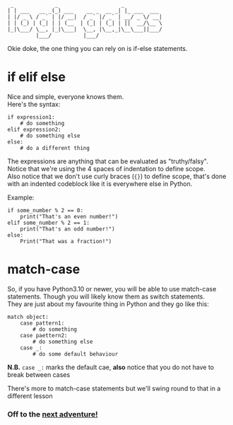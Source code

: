 ```
 _             _                    _            
| | ___   __ _(_) ___    __ _  __ _| |_ ___  ___ 
| |/ _ \ / _` | |/ __|  / _` |/ _` | __/ _ \/ __|
| | (_) | (_| | | (__  | (_| | (_| | ||  __/\__ \
|_|\___/ \__, |_|\___|  \__, |\__,_|\__\___||___/
         |___/          |___/    
```

Okie doke, the one thing you can rely on is if-else statements.  

# if elif else

Nice and simple, everyone knows them.  
Here's the syntax:
```
if expression1:
    # do something
elif expression2:
    # do something else
else:
    # do a different thing
```
The expressions are anything that can be evaluated as "truthy/falsy".  
Notice that we're using the 4 spaces of indentation to define scope.  
Also notice that we don't use curly braces (`{}`) to define scope, that's done with an indented codeblock like it is everywhere else in Python.

Example:
```
if some_number % 2 == 0:
    print("That's an even number!")
elif some_number % 2 == 1:
    print("That's an odd number!")
else:
    Print("That was a fraction!")
```

# match-case
So, if you have Python3.10 or newer, you will be able to use match-case statements. Though you will likely know them as switch statements.  
They are just about my favourite thing in Python and they go like this:
```
match object:
    case pattern1:
        # do something
    case paettern2:
        # do something else
    case _:
        # do some default behaviour
```
**N.B.** `case _:` marks the default cae, **also** notice that you do not have to break between cases

There's more to match-case statements but we'll swing round to that in a different lesson

### Off to the [next adventure!](./07_loops.md)